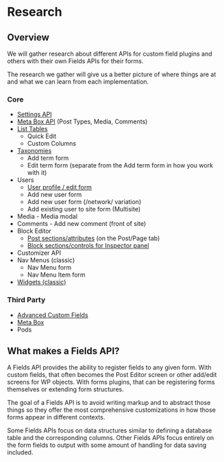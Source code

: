 # Research

## Overview

We will gather research about different APIs for custom field plugins and others with their own Fields
APIs for their forms.

The research we gather will give us a better picture of where things are at and what we can learn from each
implementation.

### Core

* [Settings API](research/core/settings-api.md)
* [Meta Box API](research/core/meta-box-api.md) (Post Types, Media, Comments)
* [List Tables](research/core/list-tables.md)
  * Quick Edit
  * Custom Columns
* [Taxonomies](research/core/taxonomies.md)
    * Add term form
    * Edit term form (separate from the Add term form in how you work with it)
* Users
    * [User profile / edit form](research/core/users.md)
    * Add new user form
    * Add new user form (/network/ variation)
    * Add existing user to site form (Multisite)
* Media - Media modal
* Comments - Add new comment (front of site)
* Block Editor
    * [Post sections/attributes](research/core/object-settings-sidebar.md) (on the Post/Page tab)
    * [Block sections/controls for Inspector panel](research/core/block-settings-sidebar.md)
* Customizer API
* Nav Menus (classic)
    * Nav Menu form 
    * Nav Menu Item form
* [Widgets (classic)](research/core/widgets.md)

### Third Party

* [Advanced Custom Fields](research/third-party/advanced-custom-fields.md)
* [Meta Box](research/third-party/meta-box.md)
* Pods

## What makes a Fields API?

A Fields API provides the ability to register fields to any given form. With custom fields, that often becomes the Post
Editor screen or other add/edit screens for WP objects. With forms plugins, that can be registering forms themselves or
extending form structures.

The goal of a Fields API is to avoid writing markup and to abstract those things so they offer the most comprehensive
customizations in how those forms appear in different contexts.

Some Fields APIs focus on data structures similar to defining a database table and the corresponding columns. Other
Fields APIs focus entirely on the form fields to output with some amount of handling for data saving included.

